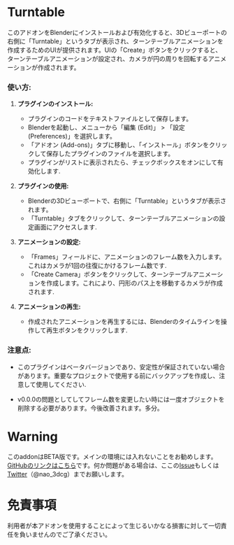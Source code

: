 # Turntable
このアドオンをBlenderにインストールおよび有効化すると、3Dビューポートの右側に「Turntable」というタブが表示され、ターンテーブルアニメーションを作成するためのUIが提供されます。UIの「Create」ボタンをクリックすると、ターンテーブルアニメーションが設定され、カメラが円の周りを回転するアニメーションが作成されます。
### 使い方:

1. **プラグインのインストール:**
   - プラグインのコードをテキストファイルとして保存します。
   - Blenderを起動し、メニューから「編集 (Edit)」 > 「設定 (Preferences)」を選択します。
   - 「アドオン (Add-ons)」タブに移動し、「インストール」ボタンをクリックして保存したプラグインのファイルを選択します。
   - プラグインがリストに表示されたら、チェックボックスをオンにして有効化します.

2. **プラグインの使用:**
   - Blenderの3Dビューポートで、右側に「Turntable」というタブが表示されます。
   - 「Turntable」タブをクリックして、ターンテーブルアニメーションの設定画面にアクセスします.

3. **アニメーションの設定:**
   - 「Frames」フィールドに、アニメーションのフレーム数を入力します。これはカメラが1回の往復にかけるフレーム数です.
   - 「Create Camera」ボタンをクリックして、ターンテーブルアニメーションを作成します。これにより、円形のパス上を移動するカメラが作成されます.

4. **アニメーションの再生:**
   - 作成されたアニメーションを再生するには、Blenderのタイムラインを操作して再生ボタンをクリックします.

### 注意点:

- このプラグインはベータバージョンであり、安定性が保証されていない場合があります。重要なプロジェクトで使用する前にバックアップを作成し、注意して使用してください.

- v0.0.0の問題としてしてフレーム数を変更したい時には一度オブジェクトを削除する必要があります。今後改善されます。多分。




# Warning
このaddonはBETA版です。メインの環境には入れないことをお勧めします。
[GitHubのリンクはこちら](https://github.com/nanosize/turntable/tree/main)です。何か問題がある場合は、ここの[Issue](https://github.com/nanosize/turntable/issues)もしくは[Twitter](https://twitter.com/nao_3dcg)（@nao_3dcg）までお願いします。


# 免責事項
利用者が本アドオンを使用することによって生じるいかなる損害に対して一切責任を負いませんのでご了承ください。

